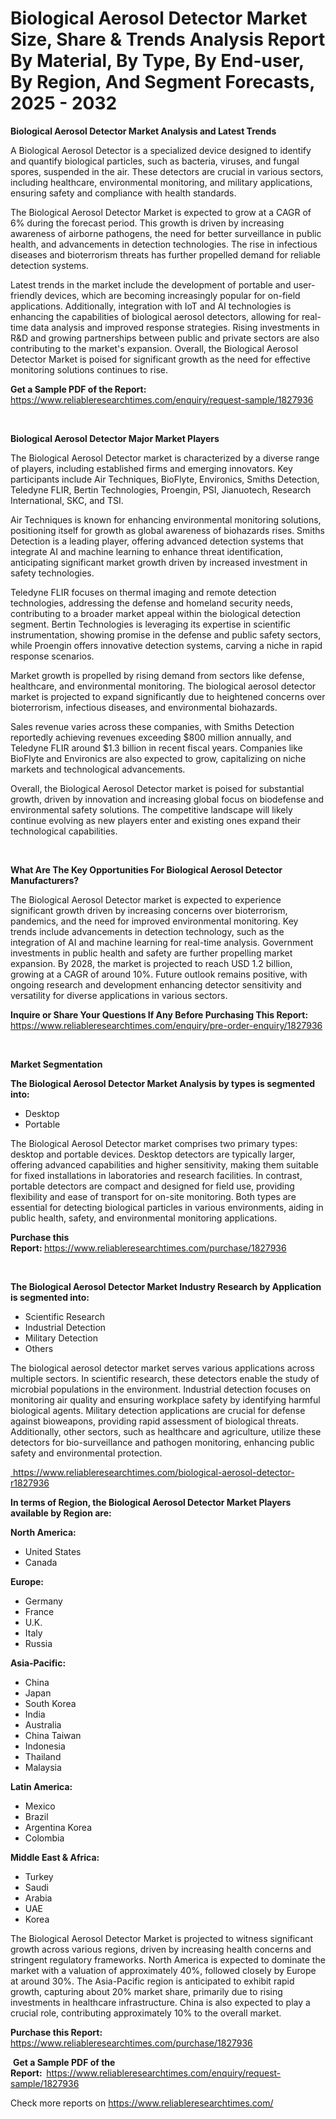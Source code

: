 <p><h1>Biological Aerosol Detector Market Size, Share & Trends Analysis Report By Material, By Type, By End-user, By Region, And Segment Forecasts, 2025 - 2032</h1></p><p><strong>Biological Aerosol Detector Market Analysis and Latest Trends</strong></p>
<p><p>A Biological Aerosol Detector is a specialized device designed to identify and quantify biological particles, such as bacteria, viruses, and fungal spores, suspended in the air. These detectors are crucial in various sectors, including healthcare, environmental monitoring, and military applications, ensuring safety and compliance with health standards.</p><p>The Biological Aerosol Detector Market is expected to grow at a CAGR of 6% during the forecast period. This growth is driven by increasing awareness of airborne pathogens, the need for better surveillance in public health, and advancements in detection technologies. The rise in infectious diseases and bioterrorism threats has further propelled demand for reliable detection systems.</p><p>Latest trends in the market include the development of portable and user-friendly devices, which are becoming increasingly popular for on-field applications. Additionally, integration with IoT and AI technologies is enhancing the capabilities of biological aerosol detectors, allowing for real-time data analysis and improved response strategies. Rising investments in R&D and growing partnerships between public and private sectors are also contributing to the market's expansion. Overall, the Biological Aerosol Detector Market is poised for significant growth as the need for effective monitoring solutions continues to rise.</p></p>
<p><strong>Get a Sample PDF of the Report:&nbsp;</strong> <a href="https://www.reliableresearchtimes.com/enquiry/request-sample/1827936?utm_campaign=3060&utm_medium=2&utm_source=Github&utm_content=ia&utm_term=12042025&utm_id=biological-aerosol-detector">https://www.reliableresearchtimes.com/enquiry/request-sample/1827936</a></p>
<p>&nbsp;</p>
<p><strong>Biological Aerosol Detector Major Market Players</strong></p>
<p><p>The Biological Aerosol Detector market is characterized by a diverse range of players, including established firms and emerging innovators. Key participants include Air Techniques, BioFlyte, Environics, Smiths Detection, Teledyne FLIR, Bertin Technologies, Proengin, PSI, Jianuotech, Research International, SKC, and TSI.</p><p>Air Techniques is known for enhancing environmental monitoring solutions, positioning itself for growth as global awareness of biohazards rises. Smiths Detection is a leading player, offering advanced detection systems that integrate AI and machine learning to enhance threat identification, anticipating significant market growth driven by increased investment in safety technologies.</p><p>Teledyne FLIR focuses on thermal imaging and remote detection technologies, addressing the defense and homeland security needs, contributing to a broader market appeal within the biological detection segment. Bertin Technologies is leveraging its expertise in scientific instrumentation, showing promise in the defense and public safety sectors, while Proengin offers innovative detection systems, carving a niche in rapid response scenarios.</p><p>Market growth is propelled by rising demand from sectors like defense, healthcare, and environmental monitoring. The biological aerosol detector market is projected to expand significantly due to heightened concerns over bioterrorism, infectious diseases, and environmental biohazards. </p><p>Sales revenue varies across these companies, with Smiths Detection reportedly achieving revenues exceeding $800 million annually, and Teledyne FLIR around $1.3 billion in recent fiscal years. Companies like BioFlyte and Environics are also expected to grow, capitalizing on niche markets and technological advancements.</p><p>Overall, the Biological Aerosol Detector market is poised for substantial growth, driven by innovation and increasing global focus on biodefense and environmental safety solutions. The competitive landscape will likely continue evolving as new players enter and existing ones expand their technological capabilities.</p></p>
<p>&nbsp;</p>
<p><strong>What Are The Key Opportunities For Biological Aerosol Detector Manufacturers?</strong></p>
<p><p>The Biological Aerosol Detector market is expected to experience significant growth driven by increasing concerns over bioterrorism, pandemics, and the need for improved environmental monitoring. Key trends include advancements in detection technology, such as the integration of AI and machine learning for real-time analysis. Government investments in public health and safety are further propelling market expansion. By 2028, the market is projected to reach USD 1.2 billion, growing at a CAGR of around 10%. Future outlook remains positive, with ongoing research and development enhancing detector sensitivity and versatility for diverse applications in various sectors.</p></p>
<p><strong>Inquire or Share Your Questions If Any Before Purchasing This Report:</strong> <a href="https://www.reliableresearchtimes.com/enquiry/pre-order-enquiry/1827936?utm_campaign=3060&utm_medium=2&utm_source=Github&utm_content=ia&utm_term=12042025&utm_id=biological-aerosol-detector">https://www.reliableresearchtimes.com/enquiry/pre-order-enquiry/1827936</a></p>
<p>&nbsp;</p>
<p><strong>Market Segmentation</strong></p>
<p><strong>The Biological Aerosol Detector Market Analysis by types is segmented into:</strong></p>
<p><ul><li>Desktop</li><li>Portable</li></ul></p>
<p><p>The Biological Aerosol Detector market comprises two primary types: desktop and portable devices. Desktop detectors are typically larger, offering advanced capabilities and higher sensitivity, making them suitable for fixed installations in laboratories and research facilities. In contrast, portable detectors are compact and designed for field use, providing flexibility and ease of transport for on-site monitoring. Both types are essential for detecting biological particles in various environments, aiding in public health, safety, and environmental monitoring applications.</p></p>
<p><strong>Purchase this Report:&nbsp;</strong><a href="https://www.reliableresearchtimes.com/purchase/1827936?utm_campaign=3060&utm_medium=2&utm_source=Github&utm_content=ia&utm_term=12042025&utm_id=biological-aerosol-detector">https://www.reliableresearchtimes.com/purchase/1827936</a></p>
<p>&nbsp;</p>
<p><strong>The Biological Aerosol Detector Market Industry Research by Application is segmented into:</strong></p>
<p><ul><li>Scientific Research</li><li>Industrial Detection</li><li>Military Detection</li><li>Others</li></ul></p>
<p><p>The biological aerosol detector market serves various applications across multiple sectors. In scientific research, these detectors enable the study of microbial populations in the environment. Industrial detection focuses on monitoring air quality and ensuring workplace safety by identifying harmful biological agents. Military detection applications are crucial for defense against bioweapons, providing rapid assessment of biological threats. Additionally, other sectors, such as healthcare and agriculture, utilize these detectors for bio-surveillance and pathogen monitoring, enhancing public safety and environmental protection.</p></p>
<p><a href="https://www.reliableresearchtimes.com/biological-aerosol-detector-r1827936?utm_campaign=3060&utm_medium=2&utm_source=Github&utm_content=ia&utm_term=12042025&utm_id=biological-aerosol-detector">&nbsp;https://www.reliableresearchtimes.com/biological-aerosol-detector-r1827936</a></p>
<p><strong>In terms of Region, the Biological Aerosol Detector Market Players available by Region are:</strong></p>
<p>
    <p> <strong> North America: </strong>
        <ul>
            <li>United States</li>
            <li>Canada</li>
        </ul>
        </p> 
    <p> <strong> Europe: </strong>
        <ul>
            <li>Germany</li>
            <li>France</li>
            <li>U.K.</li>
            <li>Italy</li>
            <li>Russia</li>
        </ul>
        </p> 
    <p> <strong> Asia-Pacific: </strong>
        <ul>
            <li>China</li>
            <li>Japan</li>
            <li>South Korea</li>
            <li>India</li>
            <li>Australia</li>
            <li>China Taiwan</li>
            <li>Indonesia</li>
            <li>Thailand</li>
            <li>Malaysia</li>
        </ul>
        </p> 
    <p> <strong> Latin America: </strong>
        <ul>
            <li>Mexico</li>
            <li>Brazil</li>
            <li>Argentina Korea</li>
            <li>Colombia</li>
        </ul>
        </p> 
    <p> <strong> Middle East & Africa: </strong>
        <ul>
            <li>Turkey</li>
            <li>Saudi</li>
            <li>Arabia</li>
            <li>UAE</li>
            <li>Korea</li>
        </ul>
    </p>
    </p>
<p><p>The Biological Aerosol Detector Market is projected to witness significant growth across various regions, driven by increasing health concerns and stringent regulatory frameworks. North America is expected to dominate the market with a valuation of approximately 40%, followed closely by Europe at around 30%. The Asia-Pacific region is anticipated to exhibit rapid growth, capturing about 20% market share, primarily due to rising investments in healthcare infrastructure. China is also expected to play a crucial role, contributing approximately 10% to the overall market.</p></p>
<p><strong>Purchase this Report: </strong><a href="https://www.reliableresearchtimes.com/purchase/1827936?utm_campaign=3060&utm_medium=2&utm_source=Github&utm_content=ia&utm_term=12042025&utm_id=biological-aerosol-detector">https://www.reliableresearchtimes.com/purchase/1827936</a></p>
<p>&nbsp;<strong>Get a Sample PDF of the Report:&nbsp;&nbsp;</strong><a href="https://www.reliableresearchtimes.com/enquiry/request-sample/1827936?utm_campaign=3060&utm_medium=2&utm_source=Github&utm_content=ia&utm_term=12042025&utm_id=biological-aerosol-detector">https://www.reliableresearchtimes.com/enquiry/request-sample/1827936</a></p>
<p><strong></strong></p>
<p>Check more reports on <a href="https://www.reliableresearchtimes.com/?utm_campaign=3060&utm_medium=2&utm_source=Github&utm_content=ia&utm_term=12042025&utm_id=biological-aerosol-detector">https://www.reliableresearchtimes.com/</a></p>